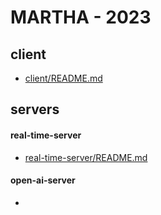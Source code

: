 # MARTHA - 2023

## client

- [client/README.md](https://github.com/zuzokim/martha-2023/blob/main/client/README.md)

## servers

#### real-time-server 
  - [real-time-server/README.md](https://github.com/zuzokim/martha-2023/blob/main/servers/real-time-server/README.md)

#### open-ai-server
  - 